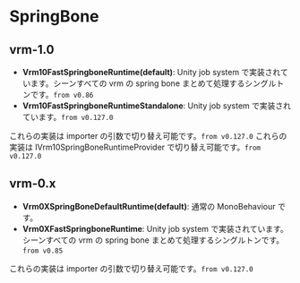 # SpringBone

## vrm-1.0

- **Vrm10FastSpringboneRuntime(default)**: Unity job system で実装されています。シーンすべての vrm の spring bone まとめて処理するシングルトンです。`from v0.86`
- **Vrm10FastSpringboneRuntimeStandalone**: Unity job system で実装されています。`from v0.127.0`

これらの実装は importer の引数で切り替え可能です。`from v0.127.0`
これらの実装は IVrm10SpringBoneRuntimeProvider で切り替え可能です。`from v0.127.0`

## vrm-0.x

- **Vrm0XSpringBoneDefaultRuntime(default)**: 通常の MonoBehaviour です。
- **Vrm0XFastSpringboneRuntime**: Unity job system で実装されています。シーンすべての vrm の spring bone まとめて処理するシングルトンです。`from v0.85`

これらの実装は importer の引数で切り替え可能です。`from v0.127.0`

